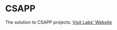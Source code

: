 CSAPP
=====

The solution to CSAPP projects.
[Visit Labs' Website](http://csapp.cs.cmu.edu/public/labs.html)
